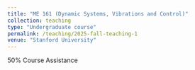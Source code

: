 ```yaml
---
title: "ME 161 (Dynamic Systems, Vibrations and Control)"
collection: teaching
type: "Undergraduate course"
permalink: /teaching/2025-fall-teaching-1
venue: "Stanford University"
---
```


50% Course Assistance